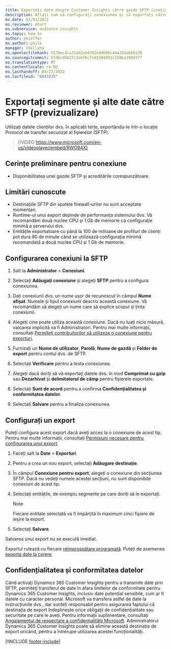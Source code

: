 ```yaml
---
title: Exportați date despre Customer Insights către gazde SFTP (conține videoclip)
description: Aflați cum să configurați conexiunea și să exportați către o locație SFTP.
ms.date: 03/03/2021
ms.reviewer: mhart
ms.subservice: audience-insights
ms.topic: how-to
author: pkieffer
ms.author: philk
manager: shellyha
ms.openlocfilehash: 5170ec4ca35ad2a94f02e9d696c44a32da888120
ms.sourcegitcommit: b7dbcd5627c2ebfbcfe65589991c159ba290d377
ms.translationtype: MT
ms.contentlocale: ro-RO
ms.lasthandoff: 04/27/2022
ms.locfileid: "8643235"
---
```

# <a name="export-segments-and-other-data-to-sftp-preview"></a>Exportați segmente și alte date către SFTP (previzualizare)

Utilizați datele clienților dvs. în aplicații terțe, exportându-le într-o locație Protocol de transfer securizat al fișierelor (SFTP).

> [!VIDEO https://www.microsoft.com/en-us/videoplayer/embed/RWO94X]

## <a name="prerequisites-for-connection"></a>Cerințe preliminare pentru conexiune

- Disponibilitatea unei gazde SFTP și acreditările corespunzătoare.

## <a name="known-limitations"></a>Limitări cunoscute

- Destinațiile SFTP din spatele firewall-urilor nu sunt acceptate momentan. 
- Runtime-ul unui export depinde de performanța sistemului dvs. Vă recomandăm două nuclee CPU și 1 Gb de memorie ca configurație minimă a serverului dvs. 
- Entitățile exportatoare cu până la 100 de milioane de profiluri de clienți pot dura 90 de minute când se utilizează configurația minimă recomandată a două nuclee CPU și 1 Gb de memorie. 

## <a name="set-up-connection-to-sftp"></a>Configurarea conexiuni la SFTP

1. Salt la **Administrator** > **Conexiuni**.

1. Selectați **Adăugați conexiune** și alegeți **SFTP** pentru a configura conexiunea.

1. Dați conexiunii dvs. un nume ușor de recunoscut în câmpul **Nume afișat**. Numele și tipul conexiunii descriu această conexiune. Vă recomandăm să alegeți un nume care să explice scopul și ținta conexiunii.

1. Alegeți cine poate utiliza această conexiune. Dacă nu luați nicio măsură, valoarea implicită va fi Administratori. Pentru mai multe informații, consultați [Permiteți contribuitorilor să utilizeze o conexiune pentru exporturi](connections.md#allow-contributors-to-use-a-connection-for-exports).

1. Furnizați un **Nume de utilizator**, **Parolă**, **Nume de gazdă** și **Folder de export** pentru contul dvs. de SFTP.

1. Selectați **Verificare** pentru a testa conexiunea.

1. Alegeți dacă doriți să vă exportați datele dvs. în mod **Comprimat cu gzip** sau **Dezarhivat** și **delimitatorul de câmp** pentru fișierele exportate.

1. Selectați **Sunt de acord** pentru a confirma **Confidențialitatea și conformitatea datelor**.

1. Selectați **Salvare** pentru a finaliza conexiunea.

## <a name="configure-an-export"></a>Configurați un export

Puteți configura acest export dacă aveți acces la o conexiune de acest tip. Pentru mai multe informații, consultați [Permisiuni necesare pentru configurarea unui export](export-destinations.md#set-up-a-new-export).

1. Faceți salt la **Date** > **Exporturi**.

1. Pentru a crea un nou export, selectați **Adăugare destinație**.

1. În câmpul **Conexiune pentru export**, alegeți o conexiune din secțiunea SFTP. Dacă nu vedeți numele acestei secțiuni, nu sunt disponibile conexiuni de acest tip.

1. Selectați entitățile, de exemplu segmente pe care doriți să le exportați.

   > [!NOTE]
   > Fiecare entitate selectată va fi împărțită în maximum cinci fișiere de ieșire la export. 

1. Selectați **Salvare**.

Salvarea unui export nu se execută imediat.

Exportul rulează cu fiecare [reîmprospătare programată](system.md#schedule-tab). Puteți de asemenea [exporta date la cerere](export-destinations.md#run-exports-on-demand). 

## <a name="data-privacy-and-compliance"></a>Confidențialitatea și conformitatea datelor

Când activați Dynamics 365 Customer Insights pentru a transmite date prin SFTP, permiteți transferul de date în afara limitelor de conformitate pentru Dynamics 365 Customer Insights, inclusiv date potențial sensibile, cum ar fi datele cu caracter personal. Microsoft va transfera astfel de date la instrucțiunile dvs., dar sunteți responsabil pentru asigurarea faptului că destinația de export îndeplinește orice obligații de confidențialitate sau securitate pe care le aveți. Pentru informații suplimentare, consultați [Angajamentul de respectare a confidențialității Microsoft](https://go.microsoft.com/fwlink/?linkid=396732).
Administratorul Dynamics 365 Customer Insights poate să elimine această destinație de export oricând, pentru a întrerupe utilizarea acestei funcționalități.

[!INCLUDE [footer-include](includes/footer-banner.md)]
